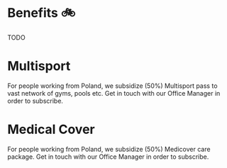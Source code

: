 # Benefits :bike:
TODO

# Multisport
For people working from Poland, we subsidize (50%) Multisport pass to vast network of gyms, pools etc. Get in touch with our Office Manager in order to subscribe.
# Medical Cover
For people working from Poland, we subsidize (50%) Medicover care package. Get in touch with our Office Manager in order to subscribe.
